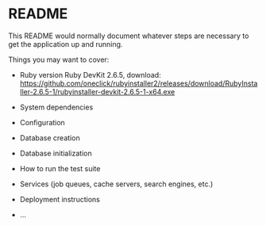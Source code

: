 # README

This README would normally document whatever steps are necessary to get the
application up and running.

Things you may want to cover:

* Ruby version
Ruby DevKit 2.6.5, download:
https://github.com/oneclick/rubyinstaller2/releases/download/RubyInstaller-2.6.5-1/rubyinstaller-devkit-2.6.5-1-x64.exe

* System dependencies

* Configuration

* Database creation

* Database initialization

* How to run the test suite

* Services (job queues, cache servers, search engines, etc.)

* Deployment instructions

* ...
